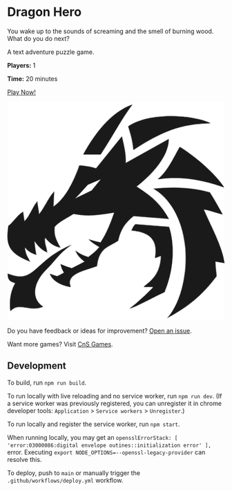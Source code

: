# Dragon Hero

You wake up to the sounds of screaming and the smell of burning wood. What do you do next?

A text adventure puzzle game.

**Players:** 1

**Time:** 20 minutes

[Play Now!](https://skedwards88.github.io/dragon/)

![Game icon](src/images/favicon.png)

Do you have feedback or ideas for improvement? [Open an issue](https://github.com/skedwards88/dragon/issues/new).

Want more games? Visit [CnS Games](https://skedwards88.github.io/portfolio/).

## Development

To build, run `npm run build`.

To run locally with live reloading and no service worker, run `npm run dev`. (If a service worker was previously registered, you can unregister it in chrome developer tools: `Application` > `Service workers` > `Unregister`.)

To run locally and register the service worker, run `npm start`.

When running locally, you may get an `opensslErrorStack: [ 'error:03000086:digital envelope outines::initialization error' ],` error. Executing `export NODE_OPTIONS=--openssl-legacy-provider` can resolve this.

To deploy, push to `main` or manually trigger the `.github/workflows/deploy.yml` workflow.
